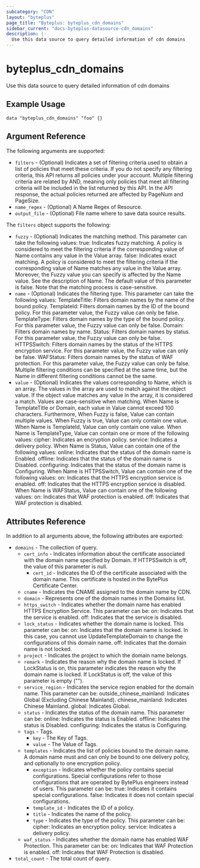 ```yaml
---
subcategory: "CDN"
layout: "byteplus"
page_title: "Byteplus: byteplus_cdn_domains"
sidebar_current: "docs-byteplus-datasource-cdn_domains"
description: |-
  Use this data source to query detailed information of cdn domains
---
```

# byteplus_cdn_domains
Use this data source to query detailed information of cdn domains
## Example Usage
```hcl
data "byteplus_cdn_domains" "foo" {}
```
## Argument Reference
The following arguments are supported:
* `filters` - (Optional) Indicates a set of filtering criteria used to obtain a list of policies that meet these criteria. If you do not specify any filtering criteria, this API returns all policies under your account. Multiple filtering criteria are related by AND, meaning only policies that meet all filtering criteria will be included in the list returned by this API. In the API response, the actual policies returned are affected by PageNum and PageSize.
* `name_regex` - (Optional) A Name Regex of Resource.
* `output_file` - (Optional) File name where to save data source results.

The `filters` object supports the following:

* `fuzzy` - (Optional) Indicates the matching method. This parameter can take the following values: true: Indicates fuzzy matching. A policy is considered to meet the filtering criteria if the corresponding value of Name contains any value in the Value array. false: Indicates exact matching. A policy is considered to meet the filtering criteria if the corresponding value of Name matches any value in the Value array. Moreover, the Fuzzy value you can specify is affected by the Name value. See the description of Name. The default value of this parameter is false. Note that the matching process is case-sensitive.
* `name` - (Optional) Indicates the filtering type. This parameter can take the following values: TemplateTitle: Filters domain names by the name of the bound policy. TemplateId: Filters domain names by the ID of the bound policy. For this parameter value, the Fuzzy value can only be false. TemplateType: Filters domain names by the type of the bound policy. For this parameter value, the Fuzzy value can only be false. Domain: Filters domain names by name. Status: Filters domain names by status. For this parameter value, the Fuzzy value can only be false. HTTPSSwitch: Filters domain names by the status of the HTTPS encryption service. For this parameter value, the Fuzzy value can only be false. WAFStatus: Filters domain names by the status of WAF protection. For this parameter value, the Fuzzy value can only be false. Multiple filtering conditions can be specified at the same time, but the Name in different filtering conditions cannot be the same.
* `value` - (Optional) Indicates the values corresponding to Name, which is an array. The values in the array are used to match against the object value. If the object value matches any value in the array, it is considered a match. Values are case-sensitive when matching. When Name is TemplateTitle or Domain, each value in Value cannot exceed 100 characters. Furthermore, When Fuzzy is false, Value can contain multiple values. When Fuzzy is true, Value can only contain one value. When Name is TemplateId, Value can only contain one value. When Name is TemplateType, Value can contain one or more of the following values: cipher: Indicates an encryption policy. service: Indicates a delivery policy. When Name is Status, Value can contain one of the following values: online: Indicates that the status of the domain name is Enabled. offline: Indicates that the status of the domain name is Disabled. configuring: Indicates that the status of the domain name is Configuring. When Name is HTTPSSwitch, Value can contain one of the following values: on: Indicates that the HTTPS encryption service is enabled. off: Indicates that the HTTPS encryption service is disabled. When Name is WAFStatus, Value can contain one of the following values: on: Indicates that WAF protection is enabled. off: Indicates that WAF protection is disabled.

## Attributes Reference
In addition to all arguments above, the following attributes are exported:
* `domains` - The collection of query.
    * `cert_info` - Indicates information about the certificate associated with the domain name specified by Domain. If HTTPSSwitch is off, the value of this parameter is null.
        * `cert_id` - Indicates the ID of the certificate associated with the domain name. This certificate is hosted in the BytePlus Certificate Center.
    * `cname` - Indicates the CNAME assigned to the domain name by CDN.
    * `domain` - Represents one of the domain names in the Domains list.
    * `https_switch` - Indicates whether the domain name has enabled HTTPS Encryption Service. This parameter can be: on: Indicates that the service is enabled. off: Indicates that the service is disabled.
    * `lock_status` - Indicates whether the domain name is locked. This parameter can be: on: Indicates that the domain name is locked. In this case, you cannot use UpdateTemplateDomain to change the configurations of this domain name. off: Indicates that the domain name is not locked.
    * `project` - Indicates the project to which the domain name belongs.
    * `remark` - Indicates the reason why the domain name is locked. If LockStatus is on, this parameter indicates the reason why the domain name is locked. If LockStatus is off, the value of this parameter is empty ("").
    * `service_region` - Indicates the service region enabled for the domain name. This parameter can be: outside_chinese_mainland: Indicates Global (Excluding Chinese Mainland). chinese_mainland: Indicates Chinese Mainland. global: Indicates Global.
    * `status` - Indicates the status of the domain name. This parameter can be: online: Indicates the status is Enabled. offline: Indicates the status is Disabled. configuring: Indicates the status is Configuring.
    * `tags` - Tags.
        * `key` - The Key of Tags.
        * `value` - The Value of Tags.
    * `templates` - Indicates the list of policies bound to the domain name. A domain name must and can only be bound to one delivery policy, and optionally to one encryption policy.
        * `exception` - Indicates whether the policy contains special configurations. Special configurations refer to those configurations that are operated by BytePlus engineers instead of users. This parameter can be: true: Indicates it contains special configurations. false: Indicates it does not contain special configurations.
        * `template_id` - Indicates the ID of a policy.
        * `title` - Indicates the name of the policy.
        * `type` - Indicates the type of the policy. This parameter can be: cipher: Indicates an encryption policy. service: Indicates a delivery policy.
    * `waf_status` - Indicates whether the domain name has enabled WAF Protection. This parameter can be: on: Indicates that WAF Protection is enabled. off: Indicates that WAF Protection is disabled.
* `total_count` - The total count of query.


